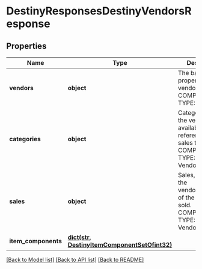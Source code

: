 # DestinyResponsesDestinyVendorsResponse

## Properties
Name | Type | Description | Notes
------------ | ------------- | ------------- | -------------
**vendors** | **object** | The base properties of the vendor.  COMPONENT TYPE: Vendors | [optional] 
**categories** | **object** | Categories that the vendor has available, and references to the sales therein.  COMPONENT TYPE: VendorCategories | [optional] 
**sales** | **object** | Sales, keyed by the vendorItemIndex of the item being sold.  COMPONENT TYPE: VendorSales | [optional] 
**item_components** | [**dict(str, DestinyItemComponentSetOfint32)**](DestinyItemComponentSetOfint32.md) |  | [optional] 

[[Back to Model list]](../README.md#documentation-for-models) [[Back to API list]](../README.md#documentation-for-api-endpoints) [[Back to README]](../README.md)


